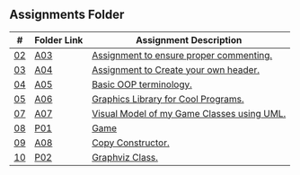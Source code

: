 ## Assignments Folder

|      #      | Folder Link  | Assignment Description                             |
| :---------: | ------------ | -------------------------------------------------- |
| [02](./A03) | [A03](./A03) | [Assignment to ensure proper commenting.](./A03)    |
| [03](./A04) | [A04](./A04) | [Assignment to Create your own header.](./A04)      |
| [04](./A05) | [A05](./A05) | [Basic OOP terminology.](./A05)                     |
| [05](./A06) | [A06](./A06) | [Graphics Library for Cool Programs.](./A06)        |
| [07](./A07) | [A07](./A07) | [Visual Model of my Game Classes using UML.](./A07) |
| [08](./P01) | [P01](./P01) | [Game](./P01)                                      |
| [09](./A08) | [A08](./A08) | [Copy Constructor.](./A08)                         |
| [10](./P02) | [P02](./P02) | [Graphviz Class.](./P02)                         |